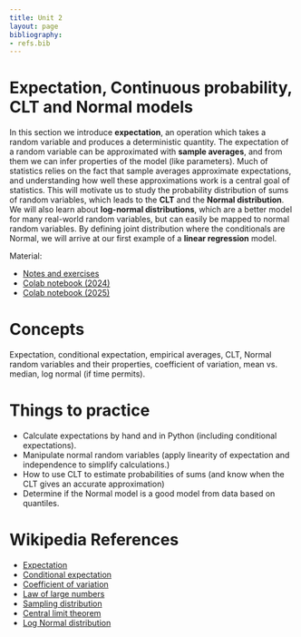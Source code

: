 ```yaml
---
title: Unit 2
layout: page
bibliography:
- refs.bib
---
```


# Expectation, Continuous probability, CLT and Normal models

In this section we introduce **expectation**, an operation which takes a random variable and produces a deterministic quantity. The expectation of a random variable can be approximated with **sample averages**, and from them we can infer properties of the model (like parameters). Much of statistics relies on the fact that sample averages approximate expectations, and understanding how well these approximations work is a central goal of statistics. This will motivate us to study the probability distribution of sums of random variables, which leads to the **CLT** and the **Normal distribution**. We will also learn about **log-normal distributions**, which are a better model for many real-world random variables, but can easily be mapped to normal random variables. By defining joint distribution where the conditionals are Normal, we will arrive at our first example of a **linear regression** model. 


Material: 
- [Notes and exercises](/public/latex_notes/unit2/unit2.pdf)
- [Colab notebook (2024)](https://colab.research.google.com/drive/1k3oTeSMmCrrNZ2z4P3EDGyzZONJAl1ZI?usp=sharing)
- [Colab notebook (2025)](https://colab.research.google.com/drive/1JMI1T8a2nk06Q3L6ZFpkYZGV4GIzk7dG?usp=sharing)

# Concepts

Expectation, conditional expectation, empirical averages, CLT, Normal random variables and their properties, coefficient of variation, mean vs. median, log normal (if time permits).

# Things to practice

- Calculate expectations by hand and in Python (including conditional expectations).
- Manipulate normal random variables  (apply linearity of expectation and independence to simplify calculations.)
- How to use CLT to estimate probabilities of sums (and know when the CLT gives an accurate approximation)
- Determine if the Normal model is a good model from data based on quantiles. 
  

# Wikipedia References

- [Expectation](https://en.wikipedia.org/wiki/Expected_value)
- [Conditional expectation](https://en.wikipedia.org/wiki/Conditional_expectation)
- [Coefficient of variation](https://en.wikipedia.org/wiki/Coefficient_of_variation)
- [Law of large numbers](https://en.wikipedia.org/wiki/Law_of_large_numbers)
- [Sampling distribution](https://en.wikipedia.org/wiki/Sampling_distribution)
- [Central limit theorem](https://en.wikipedia.org/wiki/Central_limit_theorem)
- [Log Normal distribution](https://en.wikipedia.org/wiki/Log-normal_distribution)
